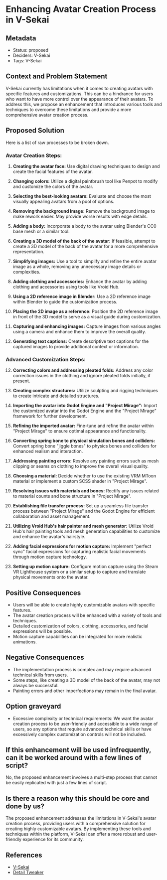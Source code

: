 # Enhancing Avatar Creation Process in V-Sekai

## Metadata

- Status: proposed 
- Deciders: V-Sekai
- Tags: V-Sekai

## Context and Problem Statement

V-Sekai currently has limitations when it comes to creating avatars with specific features and customizations. This can be a hindrance for users who want to have more control over the appearance of their avatars. To address this, we propose an enhancement that introduces various tools and techniques to overcome these limitations and provide a more comprehensive avatar creation process.

## Proposed Solution

Here is a list of raw processes to be broken down.

### Avatar Creation Steps:

1. **Creating the avatar face:** Use digital drawing techniques to design and create the facial features of the avatar. 

2. **Changing colors:** Utilize a digital paintbrush tool like Penpot to modify and customize the colors of the avatar.

3. **Selecting the best-looking avatars:** Evaluate and choose the most visually appealing avatars from a pool of options.

3. **Removing the background Image:** Remove the background image to make rework easier. May provide worse results with edge details.

4. **Adding a body:** Incorporate a body to the avatar using Blender's CC0 base mesh or a similar tool.

5. **Creating a 3D model of the back of the avatar:** If feasible, attempt to create a 3D model of the back of the avatar for a more comprehensive representation.

6. **Simplifying images:** Use a tool to simplify and refine the entire avatar image as a whole, removing any unnecessary image details or complexities.

7. **Adding clothing and accessories:** Enhance the avatar by adding clothing and accessories using tools like Vroid Hub.

8. **Using a 2D reference image in Blender:** Use a 2D reference image within Blender to guide the customization process.

9. **Placing the 2D image as a reference:** Position the 2D reference image in front of the 3D model to serve as a visual guide during customization.

10. **Capturing and enhancing images:** Capture images from various angles using a camera and enhance them to improve the overall quality.

11. **Generating text captions:** Create descriptive text captions for the captured images to provide additional context or information.

### Advanced Customization Steps:

12. **Correcting colors and addressing pleated folds:** Address any color correction issues in the clothing and ignore pleated folds initially, if present.

13. **Creating complex structures:** Utilize sculpting and rigging techniques to create intricate and detailed structures.

14. **Importing the avatar into Godot Engine and "Project Mirage":** Import the customized avatar into the Godot Engine and the "Project Mirage" framework for further development.

15. **Refining the imported avatar:** Fine-tune and refine the avatar within "Project Mirage" to ensure optimal appearance and functionality.

16. **Converting spring bone to physical simulation bones and colliders:** Convert spring bone "jiggle bones" to physics bones and colliders for enhanced realism and interaction.

17. **Addressing painting errors:** Resolve any painting errors such as mesh clipping or seams on clothing to improve the overall visual quality.

18. **Choosing a material:** Decide whether to use the existing VRM MToon material or implement a custom SCSS shader in "Project Mirage".

19. **Resolving issues with materials and bones:** Rectify any issues related to material counts and bone structure in "Project Mirage".

20. **Establishing file transfer process:** Set up a seamless file transfer process between "Project Mirage" and the Godot Engine for efficient collaboration and asset management.

21. **Utilizing Vroid Hub's hair painter and mesh generator:** Utilize Vroid Hub's hair painting tools and mesh generation capabilities to customize and enhance the avatar's hairstyle.

22. **Adding facial expressions for motion capture:** Implement "perfect sync" facial expressions for capturing realistic facial movements through motion capture technology.

23. **Setting up motion capture:** Configure motion capture using the Steam VR Lighthouse system or a similar setup to capture and translate physical movements onto the avatar.

## Positive Consequences

- Users will be able to create highly customizable avatars with specific features.
- The avatar creation process will be enhanced with a variety of tools and techniques.
- Detailed customization of colors, clothing, accessories, and facial expressions will be possible.
- Motion capture capabilities can be integrated for more realistic animations.

## Negative Consequences

- The implementation process is complex and may require advanced technical skills from users.
- Some steps, like creating a 3D model of the back of the avatar, may not always be successful.
- Painting errors and other imperfections may remain in the final avatar.

## Option graveyard

- Excessive complexity or technical requirements: We want the avatar creation process to be user-friendly and accessible to a wide range of users, so any options that require advanced technical skills or have excessively complex customization controls will not be included.

## If this enhancement will be used infrequently, can it be worked around with a few lines of script?

No, the proposed enhancement involves a multi-step process that cannot be easily replicated with just a few lines of script.

## Is there a reason why this should be core and done by us?

The proposed enhancement addresses the limitations in V-Sekai's avatar creation process, providing users with a comprehensive solution for creating highly customizable avatars. By implementing these tools and techniques within the platform, V-Sekai can offer a more robust and user-friendly experience for its community.

## References

- [V-Sekai](https://v-sekai.org/)
- [Detail Tweaker](https://civitai.com/models/58390/detail-tweaker-lora-lora)
